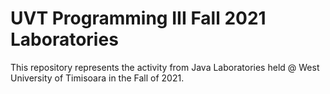 # UVT Programming III Fall 2021 Laboratories
This repository represents the activity from Java Laboratories held @ West University of Timisoara in the Fall of 2021.

